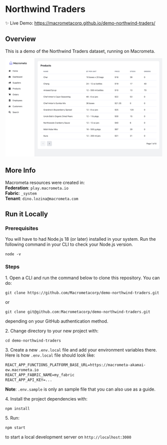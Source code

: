# Northwind Traders
:sparkles: Live Demo: https://macrometacorp.github.io/demo-northwind-traders/

## Overview
This is a demo of the Northwind Traders dataset, running on Macrometa.  

![screenshot.png](screenshot.png)

## More Info
Macrometa resources were created in:  
**Federation**: `play.macrometa.io`  
**Fabric**: `_system`  
**Tenant**: `dino.lozina@macrometa.com`

## Run it Locally
### Prerequisites
You will have to had Node.js 18 (or later) installed in your system. Run the following command in your CLI to check your Node.js version.
```
node -v 
```
### Steps
1\. Open a CLI and run the command below to clone this repository. You can do:
```
git clone https://github.com/Macrometacorp/demo-northwind-traders.git
```
or 
```
git clone git@github.com:Macrometacorp/demo-northwind-traders.git
```
depending on your GitHub authentication method.  

2\. Change directory to your new project with:
```
cd demo-northwind-traders
```

3\. Create a new `.env.local` file and add your environment variables there.  
Here is how `.env.local` file should look like:
```
REACT_APP_FUNCTIONS_PLATFORM_BASE_URL=https://macrometa-akamai-ew.macrometa.io
REACT_APP_FABRIC_NAME=my_fabric
REACT_APP_API_KEY=...
```
**Note**: `.env.sample` is only an sample file that you can also use as a guide.  

4\. Install the project dependencies with:
```
npm install
```

5\. Run:
```
npm start
```
to start a local development server on `http://localhost:3000`
